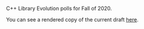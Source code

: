 C++ Library Evolution polls for Fall of 2020.

You can see a rendered copy of the current draft [here](https://api.csswg.org/bikeshed/?force=1&url=https://raw.githubusercontent.com/brycelelbach/wg21_p2233_2020_fall_library_evolution_polls/main/2020_fall_library_evolution_polls.bs).


